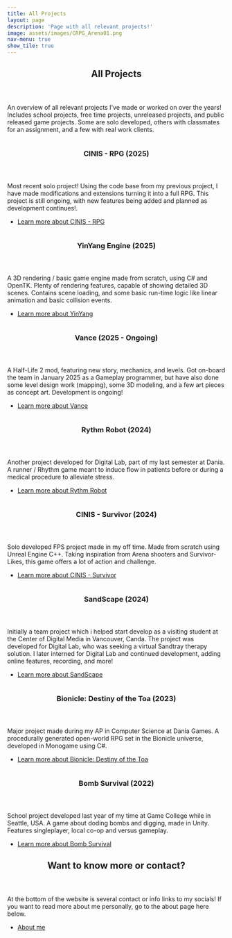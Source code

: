 ```yaml
---
title: All Projects
layout: page
description: 'Page with all relevant projects!'
image: assets/images/CRPG_Arena01.png
nav-menu: true
show_tile: true
---
```


<!-- Main -->
<div id="main">

<!-- One -->
<section id="one">
	<div class="inner">
		<header class="major">
			<h1>All Projects</h1>
		</header>
		<p>An overview of all relevant projects I've made or worked on over the years! Includes school projects, free time projects, unreleased projects, and public released game projects. Some are solo developed, others with classmates for an assignment, and a few with real work clients.</p>
	</div>
</section>

<!-- Two -->
<section id="two" class="spotlights">
	<section>
		<a href="generic.html" class="image">
			<img src="{% link assets/images/CRPG_Exploration.png %}" alt="" data-position="center center" />
		</a>
		<div class="content">
			<div class="inner">
				<header class="major">
					<h3>CINIS - RPG (2025)</h3>
				</header>
				<p>Most recent solo project! Using the code base from my previous project, I have made modifications and extensions turning it into a full RPG. This project is still ongoing, with new features being added and planned as development continues!.</p>
				<ul class="actions">
					<li><a href="cinisRPG.html" class="button">Learn more about CINIS - RPG</a></li>
				</ul>
			</div>
		</div>
	</section>
	<section>
		<a href="generic.html" class="image">
			<img src="{% link assets/images/YinYang_Thumb.png %}" alt="" data-position="center center" />
		</a>
		<div class="content">
			<div class="inner">
				<header class="major">
					<h3>YinYang Engine (2025)</h3>
				</header>
				<p>A 3D rendering / basic game engine made from scratch, using C# and OpenTK. Plenty of rendering features, capable of showing detailed 3D scenes. Contains scene loading, and some basic run-time logic like linear animation and basic collision events.</p>
				<ul class="actions">
					<li><a href="yinyang.html" class="button">Learn more about YinYang</a></li>
				</ul>
			</div>
		</div>
	</section>
	<section>
		<a href="generic.html" class="image">
			<img src="{% link assets/images/Vance1.png %}" alt="" data-position="center center" />
		</a>
		<div class="content">
			<div class="inner">
				<header class="major">
					<h3>Vance (2025 - Ongoing)</h3>
				</header>
				<p>A Half-Life 2 mod, featuring new story, mechanics, and levels. Got on-board the team in January 2025 as a Gameplay programmer, but have also done some level design work (mapping), some 3D modeling, and a few art pieces as concept art. Development is ongoing!</p>
				<ul class="actions">
					<li><a href="vance.html" class="button">Learn more about Vance</a></li>
				</ul>
			</div>
		</div>
	</section>
	<section>
		<a href="generic.html" class="image">
			<img src="{% link assets/images/RythmRobot.png %}" alt="" data-position="center center" />
		</a>
		<div class="content">
			<div class="inner">
				<header class="major">
					<h3>Rythm Robot (2024)</h3>
				</header>
				<p>Another project developed for Digital Lab, part of my last semester at Dania. A runner / Rhythm game meant to induce flow in patients before or during a medical procedure to alleviate stress.</p>
				<ul class="actions">
					<li><a href="RythmRobot.html" class="button">Learn more about Rythm Robot</a></li>
				</ul>
			</div>
		</div>
	</section>
	<section>
		<a href="generic.html" class="image">
			<img src="{% link assets/images/CRPG_Arena01.png %}" alt="" data-position="center center" />
		</a>
		<div class="content">
			<div class="inner">
				<header class="major">
					<h3>CINIS - Survivor (2024)</h3>
				</header>
				<p>Solo developed FPS project made in my off time. Made from scratch using Unreal Engine C++. Taking inspiration from Arena shooters and Survivor-Likes, this game offers a lot of action and challenge.</p>
				<ul class="actions">
					<li><a href="cinisSurvivor.html" class="button">Learn more about CINIS - Survivor</a></li>
				</ul>
			</div>
		</div>
	</section>
	<section>
		<a href="generic.html" class="image">
			<img src="{% link assets/images/SandScape-cover.jpg %}" alt="" data-position="center center" />
		</a>
		<div class="content">
			<div class="inner">
				<header class="major">
					<h3>SandScape (2024)</h3>
				</header>
				<p>Initially a team project which i helped start develop as a visiting student at the Center of Digital Media in Vancouver, Canda. The project was developed for Digital Lab, who was seeking a virtual Sandtray therapy solution. I later interned for Digital Lab and continued development, adding online features, recording, and more!</p>
				<ul class="actions">
					<li><a href="SandScape.html" class="button">Learn more about SandScape</a></li>
				</ul>
			</div>
		</div>
	</section>
	<section>
		<a href="generic.html" class="image">
			<img src="{% link assets/images/bio.png %}" alt="" data-position="center center" />
		</a>
		<div class="content">
			<div class="inner">
				<header class="major">
					<h3>Bionicle: Destiny of the Toa (2023)</h3>
				</header>
				<p>Major project made during my AP in Computer Science at Dania Games. A procedurally generated open-world RPG set in the Bionicle universe, developed in Monogame using C#.</p>
				<ul class="actions">
					<li><a href="bionicleDOTT.html" class="button">Learn more about Bionicle: Destiny of the Toa</a></li>
				</ul>
			</div>
		</div>
	</section>
	<section>
		<a href="generic.html" class="image">
			<img src="{% link assets/images/BombSurvival.png %}" alt="" data-position="center center" />
		</a>
		<div class="content">
			<div class="inner">
				<header class="major">
					<h3>Bomb Survival (2022)</h3>
				</header>
				<p>School project developed last year of my time at Game College while in Seattle, USA. A game about doding bombs and digging, made in Unity. Features singleplayer, local co-op and versus gameplay.</p>
				<ul class="actions">
					<li><a href="BombSurvival.html" class="button">Learn more about Bomb Survival</a></li>
				</ul>
			</div>
		</div>
	</section>
</section>

<!-- Three -->
<section id="three">
	<div class="inner">
		<header class="major">
			<h2>Want to know more or contact?</h2>
		</header>
		<p>At the bottom of the website is several contact or info links to my socials! If you want to read more about me personally, go to the about page here below.</p>
		<ul class="actions">
			<li><a href="/about/" class="button next">About me</a></li>
		</ul>
	</div>
</section>

</div>
